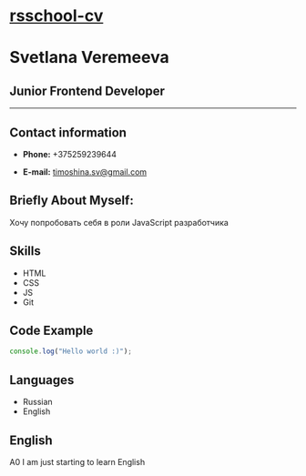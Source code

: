 # [rsschool-cv](https://svetlanavr.github.io/rsschool-cv/cv)

# Svetlana Veremeeva

## Junior Frontend Developer

---

## Contact information

- **Phone:** +375259239644

- **E-mail:** timoshina.sv@gmail.com

## Briefly About Myself:

Хочу попробовать себя в роли JavaScript разработчика

## Skills

- HTML
- CSS
- JS
- Git

## Code Example

```js
console.log("Hello world :)");
```

## Languages

- Russian
- English

## English

A0 I am just starting to learn English
